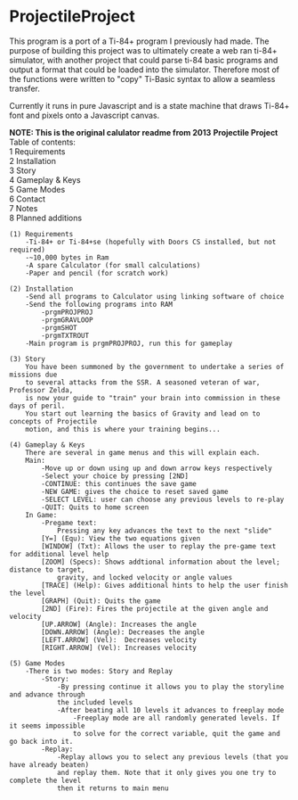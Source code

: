# ProjectileProject

This program is a port of a Ti-84+ program I previously had made.
The purpose of building this project was to ultimately create a
web ran ti-84+ simulator, with another project that could parse
ti-84 basic programs and output a format that could be loaded into 
the simulator. Therefore most of the functions were written to 
"copy" Ti-Basic syntax to allow a seamless transfer. 

Currently it runs in pure Javascript and is a state machine that
draws Ti-84+ font and pixels onto a Javascript canvas. 

**NOTE: This is the original calulator readme from 2013**
**Projectile Project** 
Table of contents:  
 	1 Requirements  
 	2 Installation  
 	3 Story  
 	4 Gameplay & Keys  
 	5 Game Modes  
 	6 Contact  
 	7 Notes  
 	8 Planned additions  
    
 	(1) Requirements  
 		-Ti-84+ or Ti-84+se (hopefully with Doors CS installed, but not required)  
 		-~10,000 bytes in Ram  
 		-A spare Calculator (for small calculations)  
 		-Paper and pencil (for scratch work)  
      
 	(2) Installation  
		-Send all programs to Calculator using linking software of choice  
		-Send the following programs into RAM  
			-prgmPROJPROJ  
			-prgmGRAVLOOP  
			-prgmSHOT  
			-prgmTXTROUT  
		-Main program is prgmPROJPROJ, run this for gameplay  
      
	(3) Story  
		You have been summoned by the government to undertake a series of missions due  
		to several attacks from the SSR. A seasoned veteran of war, Professor Zelda,  
		is now your guide to "train" your brain into commission in these days of peril.  
		You start out learning the basics of Gravity and lead on to concepts of Projectile  
		motion, and this is where your training begins...  
		  
	(4) Gameplay & Keys  
		There are several in game menus and this will explain each.  
		Main:  
			-Move up or down using up and down arrow keys respectively  
			-Select your choice by pressing [2ND]  
			-CONTINUE: this continues the save game  
			-NEW GAME: gives the choice to reset saved game  
			-SELECT LEVEL: user can choose any previous levels to re-play  
			-QUIT: Quits to home screen  
		In Game:  
			-Pregame text:  
				Pressing any key advances the text to the next "slide"  
			[Y=] (Equ): View the two equations given  
			[WINDOW] (Txt): Allows the user to replay the pre-game text for additional level help  
			[ZOOM] (Specs): Shows addtional information about the level; distance to target,  
				gravity, and locked velocity or angle values  
			[TRACE] (Help): Gives additional hints to help the user finish the level  
			[GRAPH] (Quit): Quits the game  
			[2ND] (Fire): Fires the projectile at the given angle and velocity  
			[UP.ARROW] (Angle): Increases the angle  
			[DOWN.ARROW] (Angle): Decreases the angle  
			[LEFT.ARROW] (Vel):  Decreases velocity  
			[RIGHT.ARROW] (Vel): Increases velocity  
        
	(5) Game Modes  
		-There is two modes: Story and Replay  
			-Story:  
				-By pressing continue it allows you to play the storyline and advance through  
				the included levels  
				-After beating all 10 levels it advances to freeplay mode  
					-Freeplay mode are all randomly generated levels. If it seems impossible  
					to solve for the correct variable, quit the game and go back into it.   
			-Replay:  
				-Replay allows you to select any previous levels (that you have already beaten)  
				and replay them. Note that it only gives you one try to complete the level  
				then it returns to main menu  
